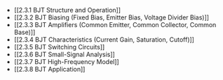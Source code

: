

- [[2.3.1 BJT Structure and Operation]]
- [[2.3.2 BJT Biasing (Fixed Bias, Emitter Bias, Voltage Divider Bias)]]
- [[2.3.3 BJT Amplifiers (Common Emitter, Common Collector, Common Base)]]
- [[2.3.4 BJT Characteristics (Current Gain, Saturation, Cutoff)]]
- [[2.3.5 BJT Switching Circuits]]
- [[2.3.6 BJT Small-Signal Analysis]]
- [[2.3.7 BJT High-Frequency Model]]
- [[2.3.8 BJT Application]]